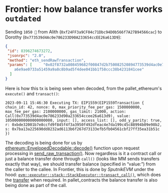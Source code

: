 # Frontier: how balance transfer works `outdated`

Sending `1050 🥚` from Alith (`0xf24FF3a9CF04c71Dbc94D0b566f7A27B94566cac`) to Dorothy (`0x773539d4Ac0e786233D90A233654ccEE26a613D9`):

```json
{
 "id": 8396274673272,
 "jsonrpc": "2.0",
 "method": "eth_sendRawTransaction",
 "params": [     "0x02f8732a808459682f00847d2b750082520894773539d4ac0e786233d90a233654ccee26a613d98938ebad5cdc9028000080c080a03860e7f2ba8bd770af364736a2e5e941f2b55606a56003bd4d2198d49b5f4f07a02710b02
    a6e9ae0733a51459a9a8c8b9ad5f4dee041bb1f58ccc38b4231841cee"
  ]
}
```
Here is how this tx is being seen when decoded, from the pallet_ethereum's `execute()` and `transact()`:

```
2023-09-11 15:46:30 Executing TX: EIP1559(EIP1559Transaction { chain_id: 42, nonce: 0, max_priority_fee_per_gas: 1500000000, max_fee_per_gas: 2100000000, gas_limit: 21000, action: Call(0x773539d4ac0e786233d90a233654ccee26a613d9), value: 105000000000000000000, input: [], access_list: [], odd_y_parity: true, r: 0xbde32001b7e8ccfd9f845f4f3a3950f492dfeac4e7da199c45c88994b09e98b2, s: 0x7ba13a225690dd8232ad6113b6f267d73133efb5fb04561cbf27ff35ea31b51c })
```

The decoding is being done for us by [ethereum::EnvelopedDecodable::decode()](https://docs.rs/ethereum/0.14.0/ethereum/trait.EnvelopedDecodable.html) function upon request processing in [send_raw_transaction()](https://github.com/paritytech/frontier/blob/0e487900e862bc3519014c1dbef800f200a00f6f/client/rpc/src/eth/submit.rs#L214).
Now regardless is it a contract call or just a balance transfer done through `call()` (looks like MM sends transfers exactly that way), we should transfer balance (specified in &ldquo;value:&rdquo;) from the caller to the callee.
In Frontier, this is done by _SputnikEVM_ under the hood: [`evm::executor::stack::StackExecutor::transact_call()`](https://docs.rs/evm/0.39.1/evm/executor/stack/struct.StackExecutor.html#method.transact_call), which does the [transfer](https://docs.rs/evm/0.39.1/src/evm/executor/stack/executor.rs.html#581) when required. In pallet_contracts the balance transfer is also being done as part of the call.


